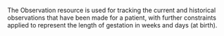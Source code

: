 The Observation resource is used for tracking the current and historical observations that have been made for a patient, with further constraints applied to represent the length of gestation in weeks and days (at birth).